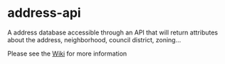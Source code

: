 # address-api
A address database accessible through an API that will return attributes about the address, neighborhood, council district, zoning...

Please see the [Wiki](https://github.com/codeforkansascity/address-api/wiki) for more information
